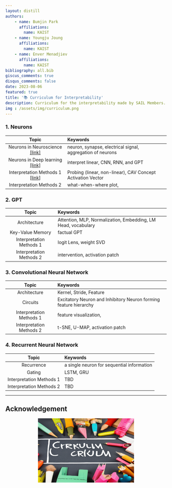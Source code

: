 ```yaml
---
layout: distill
authors: 
    - name: Bumjin Park
      affiliations:
        name: KAIST
    - name: Youngju Joung
      affiliations:
        name: KAIST
    - name: Enver Menadjiev
      affiliations:
        name: KAIST
bibliography: all.bib
giscus_comments: true
disqus_comments: false
date: 2023-08-06
featured: true
title: '📚 Curriculum for Interpretability'
description: Curriculum for the interpretability made by SAIL Members.
img : /assets/img/curriculum.png
---
```


### 1. Neurons 

| Topic | Keywords |  
| :-: |  :-- |
Neurons in Neuroscience [[link]](https://team-interpret.github.io/curriculum/1_neuron_comparison/) | neuron, synapse, electrical signal, aggregation of neurons
Neurons in Deep learning [[link]](https://team-interpret.github.io/curriculum/2_neurons_in_deep_learning/) | interpret linear, CNN, RNN, and GPT|
Interpretation Methods 1 [[link](https://team-interpret.github.io/curriculum/3_interpretneurons_with_neurons/)] | Probing (linear, non-linear)<d-cite key="li2022emergent"/>, CAV <d-footnote> Concept Activation Vector </d-footnote>  | 
Interpretation Methods 2 | what-when-where plot<d-cite key="mcgrath2022acquisition"/>, | 


### 2. GPT 

| Topic | Keywords |  
| :-: |  :-- |
| Architecture | Attention, MLP, Normalization, Embedding, LM Head, vocabulary   |  
| Key-Value Memory | factual GPT   |  
| Interpretation Methods 1 | logit Lens, weight SVD  | 
| Interpretation Methods 2 | intervention, activation patch | 


### 3. Convolutional Neural Network 

| Topic | Keywords |  
| :-: |  :-- |
| Architecture | Kernel, Stride, Feature |  
| Circuits | Excitatory Neuron and Inhibitory Neuron forming feature hierarchy  <d-cite key="cammarata2021curve"/> |  
| Interpretation Methods 1 | feature visualization,   | 
| Interpretation Methods 2 | t-SNE, U-MAP, activation patch | 


### 4. Recurrent Neural Network 


| Topic | Keywords |  
| :-: |  :-- |
| Recurrence | a single neuron for sequential information    |  
| Gating | LSTM, GRU   |  
| Interpretation Methods 1 | TBD  | 
| Interpretation Methods 2 | TBD | 


---

## Acknowledgement



<figure>
<center>
<img src="/assets/img/curriculum.png" style="width:300px;height:200px">
</center>
</figure>
